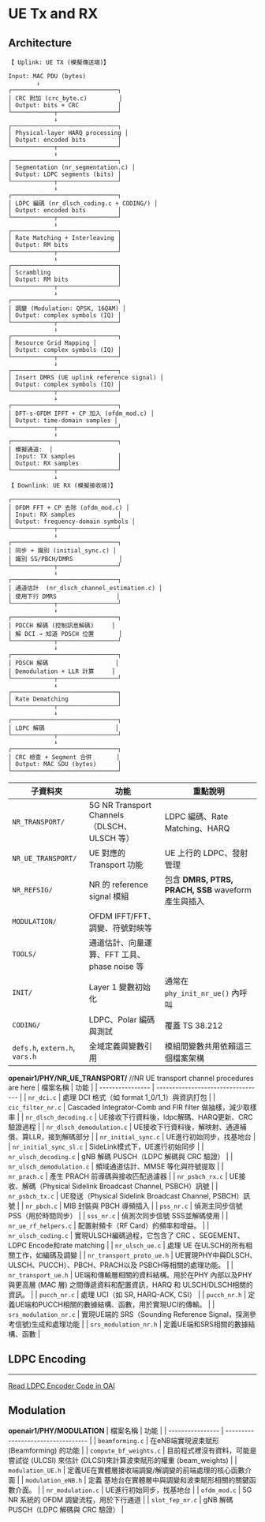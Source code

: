 # UE Tx and RX
## Architecture
```
【 Uplink: UE TX (模擬傳送端)】

Input: MAC PDU (bytes)
        ↓
┌──────────────────────────────┐
│ CRC 附加 (crc_byte.c)         │
│ Output: bits + CRC           │
└────────────┬─────────────────┘
             ↓
┌──────────────────────────────┐
│ Physical-layer HARQ processing │
│ Output: encoded bits         │
└────────────┬─────────────────┘
             ↓
┌──────────────────────────────┐
│ Segmentation (nr_segmentation.c) │
│ Output: LDPC segments (bits) │
└────────────┬─────────────────┘
             ↓
┌──────────────────────────────┐
│ LDPC 編碼 (nr_dlsch_coding.c + CODING/) │
│ Output: encoded bits         │
└────────────┬─────────────────┘
             ↓
┌──────────────────────────────┐
│ Rate Matching + Interleaving │
│ Output: RM bits              │
└────────────┬─────────────────┘
             ↓
┌──────────────────────────────┐
│ Scrambling                   │
│ Output: RM bits              │
└────────────┬─────────────────┘
             ↓
┌──────────────────────────────┐
│ 調變 (Modulation: QPSK, 16QAM) │
│ Output: complex symbols (IQ) │
└────────────┬─────────────────┘
             ↓
┌──────────────────────────────┐
│ Resource Grid Mapping │
│ Output: complex symbols (IQ) │
└────────────┬─────────────────┘
             ↓
┌──────────────────────────────┐
│ Insert DMRS (UE uplink reference signal) │
│ Output: complex symbols (IQ) │
└────────────┬─────────────────┘
             ↓
┌──────────────────────────────┐
│ DFT-s-OFDM IFFT + CP 加入 (ofdm_mod.c) │
│ Output: time-domain samples │
└────────────┬─────────────────┘
             ↓
┌──────────────────────────────┐
│ 模擬通道:  │
│ Input: TX samples            │
│ Output: RX samples           │
└────────────┬─────────────────┘
             ↓
【 Downlink: UE RX (模擬接收端)】

┌──────────────────────────────┐
│ OFDM FFT + CP 去除 (ofdm_mod.c) │
│ Input: RX samples            │
│ Output: frequency-domain symbols │
└────────────┬─────────────────┘
             ↓
┌──────────────────────────────┐
│ 同步 + 識別 (initial_sync.c) │
│ 識別 SS/PBCH/DMRS             │
└────────────┬─────────────────┘
             ↓
┌──────────────────────────────┐
│ 通道估計  (nr_dlsch_channel_estimation.c) │
│ 使用下行 DMRS                 │
└────────────┬─────────────────┘
             ↓
┌──────────────────────────────┐
│ PDCCH 解碼 (控制訊息解碼)     │
│ 解 DCI → 知道 PDSCH 位置       │
└────────────┬─────────────────┘
             ↓
┌──────────────────────────────┐
│ PDSCH 解碼                   │
│ Demodulation + LLR 計算     │
└────────────┬─────────────────┘
             ↓
┌──────────────────────────────┐
│ Rate Dematching              │
└────────────┬─────────────────┘
             ↓
┌──────────────────────────────┐
│ LDPC 解碼                    │
└────────────┬─────────────────┘
             ↓
┌──────────────────────────────┐
│ CRC 檢查 + Segment 合併       │
│ Output: MAC SDU (bytes)      │
└──────────────────────────────┘
```
| 子資料夾                           | 功能                                      | 重點說明                                              |
| ------------------------------ | --------------------------------------- | ------------------------------------------------- |
| `NR_TRANSPORT/`                | 5G NR Transport Channels（DLSCH、ULSCH 等） | LDPC 編碼、Rate Matching、HARQ                        |
| `NR_UE_TRANSPORT/`             | UE 對應的 Transport 功能                     | UE 上行的 LDPC、發射管理                                  |
| `NR_REFSIG/`                   | NR 的 reference signal 模組                | 包含 **DMRS, PTRS, PRACH, SSB** waveform 產生與插入      |
| `MODULATION/`                  | OFDM IFFT/FFT、調變、符號對映等                  |                   |
| `TOOLS/`                       | 通道估計、向量運算、FFT 工具、phase noise 等          |  |
| `INIT/`                        | Layer 1 變數初始化                           | 通常在 `phy_init_nr_ue()` 內呼叫                        |
| `CODING/`                      | LDPC、Polar 編碼與測試                        | 覆蓋 TS 38.212                                      |
| `defs.h`, `extern.h`, `vars.h` | 全域定義與變數引用                               | 模組間變數共用依賴這三個檔案架構                    |

**openair1/PHY/NR_UE_TRANSPORT/** //NR UE transport channel procedures are here
| 檔案名稱             | 功能                                 |
| ---------------- | ---------------------------------- |
| `nr_dci.c`       | 處理 DCI 格式（如 format 1\_0/1\_1）與資訊打包 |
| `cic_filter_nr.c` | Cascaded Integrator-Comb and FIR filter 做抽樣，減少取樣率     | 
| `nr_dlsch_decoding.c` | UE接收下行資料後，ldpc解碼、HARQ更新、CRC驗證過程  | 
| `nr_dlsch_demodulation.c`  | UE接收下行資料後，解映射、通道補償、算LLR，接到解碼部分  | 
| `nr_initial_sync.c`                 | UE進行初始同步，找基地台   | 
| `nr_initial_sync_sl.c`              | SideLink模式下，UE進行初始同步             | 
| `nr_ulsch_decoding.c`        | gNB 解碼 PUSCH（LDPC 解碼與 CRC 驗證） | 
| `nr_ulsch_demodulation.c`    | 頻域通道估計、MMSE 等化與符號提取           | 
| `nr_prach.c`        | 產生 PRACH 前導碼與接收匹配過濾器 | 
| `nr_psbch_rx.c`        | UE接收、解碼（Physical Sidelink Broadcast Channel, PSBCH）訊號 | 
| `nr_psbch_tx.c` | UE發送（Physical Sidelink Broadcast Channel, PSBCH）訊號    |
| `nr_pbch.c` | MIB 封裝與 PBCH 導頻插入    | 
| `pss_nr.c`  | 偵測主同步信號 PSS（用於時間同步）  | 
| `sss_nr.c`  | 偵測次同步信號 SSS並解碼使用 | 
| `nr_ue_rf_helpers.c` | 配置射頻卡（RF Card）的頻率和增益。 | 
| `nr_ulsch_coding.c` | 實現ULSCH編碼過程，它包含了 CRC 、SEGEMENT、LDPC Encode和rate matching    | 
| `nr_ulsch_ue.c`             | 處理 UE 在ULSCH的所有相關工作，如編碼及調變 | 
| `nr_transport_proto_ue.h`        | UE實現PHY中與DLSCH、ULSCH、PUCCH）、PBCH、PRACH以及 PSBCH等相關的處理功能。                           | 
| `nr_transport_ue.h` | UE端和傳輸層相關的資料結構。用於在PHY 內部以及PHY與更高層 (MAC 層) 之間傳遞資料和配置資訊，HARQ 和 ULSCH/DLSCH相關的資訊。 | 
| `pucch_nr.c`       | 處理 UCI（如 SR, HARQ-ACK, CSI）                | 
| `pucch_nr.h`                  |   定義UE端和PUCCH相關的數據結構、函數，用於實現UCI的傳輸。              | 
| `srs_modulation_nr.c`                    | 實現UE端的 SRS（Sounding Reference Signal，探測參考信號)生成和處理功能 |
| `srs_modulation_nr.h`                    | 定義UE端和SRS相關的數據結構、函數   | 

## LDPC Encoding
---
[Read LDPC Encoder Code in OAI](https://hackmd.io/TOM6je4tQ9mjBCRt6VAyYQ#LDPC-Encoder-Code-in-OAI-5GNR)

## Modulation
**openair1/PHY/MODULATION** 
| 檔案名稱             | 功能                                 |
| ---------------- | ---------------------------------- |
| `beamforming.c`       | 在eNB端實現波束賦形 (Beamforming) 的功能 |
| `compute_bf_weights.c` | 目前程式裡沒有資料，可能是嘗試從 (ULCSI) 來估計 (DLCSI)來計算波束賦形的權重 (beam_weights)     | 
| `modulation_UE.h` | 定義UE在實體層接收端調變/解調變的前端處理的核心函數介面  | 
| `modulation_eNB.h`  | 定義 基地台在實體層中與調變和波束賦形相關的關鍵函數介面。 | 
| `nr_modulation.c`                 | UE進行初始同步，找基地台   | 
| `ofdm_mod.c`              | 5G NR 系統的 OFDM 調變流程，用於下行通道             | 
| `slot_fep_nr.c`        | gNB 解碼 PUSCH（LDPC 解碼與 CRC 驗證） | 

